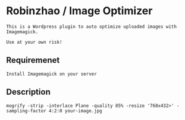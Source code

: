 # Robinzhao / Image Optimizer

    This is a Wordpress plugin to auto optimize uploaded images with Imagemagick.

    Use at your own risk!

## Requiremenet

    Install Imagemagick on your server

## Description

    mogrify -strip -interlace Plane -quality 85% -resize '768x432>' -sampling-factor 4:2:0 your-image.jpg
